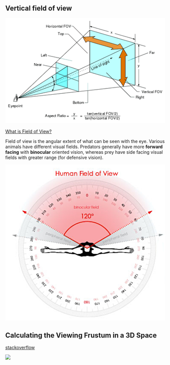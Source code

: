## Vertical field of view

![](../img/Fov_diagram.png)

[What is Field of View?](https://perception28.wordpress.com/2017/02/04/vision-field-of-view/)

Field of view is the angular extent of what can be seen with the eye. Various animals have different visual fields. Predators generally have more **forward facing** with **binocular** oriented vision, whereas prey have side facing visual fields with greater range (for defensive vision).

![](../img/human.png)

## Calculating the Viewing Frustum in a 3D Space

[stackoverflow](https://stackoverflow.com/questions/13665932/calculating-the-viewing-frustum-in-a-3d-space)

![](https://i.stack.imgur.com/wkv8x.png)

<br>
